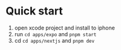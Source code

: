# Quick start

1. open xcode project and install to iphone
2. run `cd apps/expo` and `pnpm start`
3. cd `cd apps/nextjs` and `pnpm dev`

